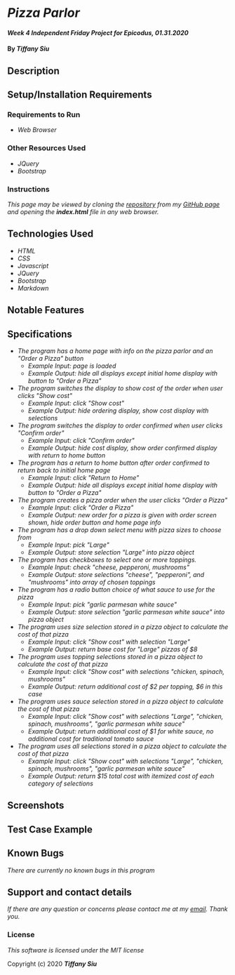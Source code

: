 # _Pizza Parlor_

#### _Week 4 Independent Friday Project for Epicodus, 01.31.2020_

#### By _**Tiffany Siu**_

## Description

<!-- _Detailed desc w/ purpose/usage, what does, motivation to create, why exists, other info for users/developers to have_ -->

## Setup/Installation Requirements

### Requirements to Run
* _Web Browser_

### Other Resources Used
* _JQuery_
* _Bootstrap_

### Instructions
_This page may be viewed by cloning the [repository](https://github.com/TSiu88/pizza-parlor.git) from my [GitHub page](https://github.com/TSiu88) and opening the **index.html** file in any web browser._

## Technologies Used

* _HTML_
* _CSS_
* _Javascript_
* _JQuery_
* _Bootstrap_
* _Markdown_

## Notable Features
<!-- _features that make project stand out_ -->

## Specifications

* _The program has a home page with info on the pizza parlor and an "Order a Pizza" button_
  * _Example Input: page is loaded_
  * _Example Output: hide all displays except initial home display with button to "Order a Pizza"_
* _The program switches the display to show cost of the order when user clicks "Show cost"_
  * _Example Input: click "Show cost"_
  * _Example Output: hide ordering display, show cost display with selections_
* _The program switches the display to order confirmed when user clicks "Confirm order"_
  * _Example Input: click "Confirm order"_
  * _Example Output: hide cost display, show order confirmed display with return to home button_
* _The program has a return to home button after order confirmed to return back to initial home page_
  * _Example Input: click "Return to Home"_
  * _Example Output: hide all displays except initial home display with button to "Order a Pizza"_
* _The program creates a pizza order when the user clicks "Order a Pizza"_
  * _Example Input: click "Order a Pizza"_
  * _Example Output: new order for a pizza is given with order screen shown, hide order button and home page info_
* _The program has a drop down select menu with pizza sizes to choose from_
  * _Example Input: pick "Large"_
  * _Example Output: store selection "Large" into pizza object_
* _The program has checkboxes to select one or more toppings._
  * _Example Input: check "cheese, pepperoni, mushrooms"_
  * _Example Output: store selections "cheese", "pepperoni", and "mushrooms" into array of chosen toppings_
* _The program has a radio button choice of what sauce to use for the pizza_
  * _Example Input: pick "garlic parmesan white sauce"_
  * _Example Output: store selection "garlic parmesan white sauce" into pizza object_
* _The program uses size selection stored in a pizza object to calculate the cost of that pizza_
  * _Example Input: click "Show cost" with selection "Large"_
  * _Example Output: return base cost for "Large" pizzas of $8_
* _The program uses topping selections stored in a pizza object to calculate the cost of that pizza_
  * _Example Input: click "Show cost" with selections "chicken, spinach, mushrooms"_
  * _Example Output: return additional cost of $2 per topping, $6 in this case_
* _The program uses sauce selection stored in a pizza object to calculate the cost of that pizza_
  * _Example Input: click "Show cost" with selections "Large", "chicken, spinach, mushrooms", "garlic parmesan white sauce"_
  * _Example Output: return additional cost of $1 for white sauce, no additional cost for traditional tomato sauce_
* _The program uses all selections stored in a pizza object to calculate the cost of that pizza_
  * _Example Input: click "Show cost" with selections "Large", "chicken, spinach, mushrooms", "garlic parmesan white sauce"_
  * _Example Output: return $15 total cost with itemized cost of each category of selections_


## Screenshots

<!-- _Here is a snippet of what the input looks like:_

![Snippet of input fields](img/snippet1.png)

_Here is a preview of what the output looks like:_

![Snippet of output box](img/snippet2.png) -->

<!-- _{Show pictures using ![alt text](image.jpg), show what library does as concisely as possible but don't need to explain how project solves problem from `code`_ -->

## Test Case Example
<!-- _describe and show how to run tests with `code` examples}_ -->

## Known Bugs

_There are currently no known bugs in this program_

## Support and contact details

_If there are any question or concerns please contact me at my [email](mailto:tsiu88@gmail.com). Thank you._

### License

*This software is licensed under the MIT license*

Copyright (c) 2020 **_Tiffany Siu_**
